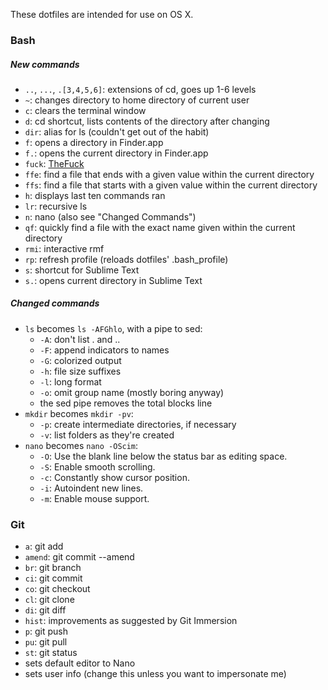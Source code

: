 These dotfiles are intended for use on OS X.

### Bash
##### New commands
- `..`, `...`, `.[3,4,5,6]`: extensions of cd, goes up 1-6 levels
- `~`: changes directory to home directory of current user
- `c`: clears the terminal window
- `d`: cd shortcut, lists contents of the directory after changing 
- `dir`: alias for ls (couldn't get out of the habit)
- `f`: opens a directory in Finder.app
- `f.`: opens the current directory in Finder.app
- `fuck`: [TheFuck](https://github.com/nvbn/thefuck)
- `ffe`: find a file that ends with a given value within the current directory
- `ffs`: find a file that starts with a given value within the current directory
- `h`: displays last ten commands ran
- `lr`: recursive ls
- `n`: nano (also see "Changed Commands")
- `qf`: quickly find a file with the exact name given within the current directory
- `rmi`: interactive rmf
- `rp`: refresh profile (reloads dotfiles' .bash_profile)
- `s`: shortcut for Sublime Text
- `s.`: opens current directory in Sublime Text

##### Changed commands
- `ls` becomes `ls -AFGhlo`, with a pipe to sed:
  - `-A`: don't list . and ..
  - `-F`: append indicators to names
  - `-G`: colorized output
  - `-h`: file size suffixes
  - `-l`: long format
  - `-o`: omit group name (mostly boring anyway)
  - the sed pipe removes the total blocks line
- `mkdir` becomes `mkdir -pv`: 
  - `-p`: create intermediate directories, if necessary
  - `-v`: list folders as they're created
- `nano` becomes `nano -OScim`:
  - `-O`: Use the blank line below the status bar as editing space.
  - `-S`: Enable smooth scrolling.
  - `-c`: Constantly show cursor position.
  - `-i`: Autoindent new lines.
  - `-m`: Enable mouse support.

### Git
- `a`: git add
- `amend`: git commit --amend
- `br`: git branch
- `ci`: git commit
- `co`: git checkout
- `cl`: git clone
- `di`: git diff
- `hist`: improvements as suggested by Git Immersion
- `p`: git push
- `pu`: git pull
- `st`: git status
- sets default editor to Nano
- sets user info (change this unless you want to impersonate me)